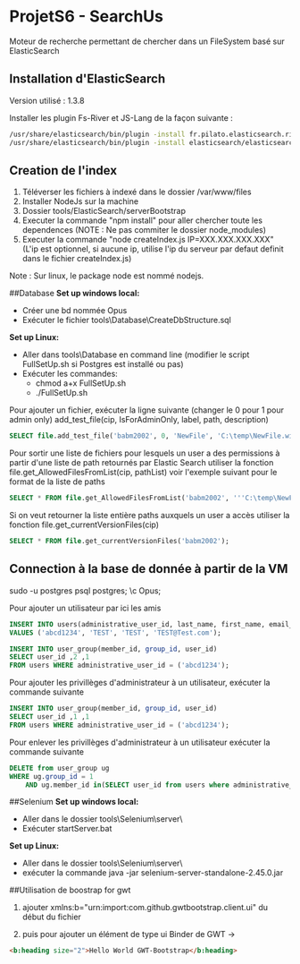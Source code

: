﻿# ProjetS6 - SearchUs
Moteur de recherche permettant de chercher dans un FileSystem basé sur ElasticSearch

## Installation d'ElasticSearch
Version utilisé : 1.3.8

Installer les plugin Fs-River et JS-Lang de la façon suivante :
```bash
/usr/share/elasticsearch/bin/plugin -install fr.pilato.elasticsearch.river/fsriver/1.3.1
/usr/share/elasticsearch/bin/plugin -install elasticsearch/elasticsearch-lang-javascript/2.3.1
```

## Creation de l'index
1. Téléverser les fichiers à indexé dans le dossier /var/www/files
2. Installer NodeJs sur la machine
2. Dossier tools/ElasticSearch/serverBootstrap
3. Executer la commande "npm install" pour aller chercher toute les dependences (NOTE : Ne pas commiter le dossier node_modules)
4. Executer la commande "node createIndex.js IP=XXX.XXX.XXX.XXX" (L'ip est optionnel, si aucune ip, utilise l'ip du serveur par defaut definit dans le fichier createIndex.js)

Note : Sur linux, le package node est nommé nodejs.

##Database
**Set up windows local:**
- Créer une bd nommée Opus
- Exécuter le fichier tools\Database\CreateDbStructure.sql

**Set up Linux:**
- Aller dans tools\Database en command line (modifier le script FullSetUp.sh si Postgres est installé ou pas)
- Exécuter les commandes:
    - chmod a+x FullSetUp.sh
    - ./FullSetUp.sh

Pour ajouter un fichier, exécuter la ligne suivante (changer le 0 pour 1 pour admin only)
add_test_file(cip, IsForAdminOnly, label, path, description)
```SQL
SELECT file.add_test_file('babm2002', 0, 'NewFile', 'C:\temp\NewFile.win','funny file');
```

Pour sortir une liste de fichiers pour lesquels un user a des permissions à partir d'une liste de path retournés par Elastic Search
utiliser la fonction file.get_AllowedFilesFromList(cip, pathList)
voir l'exemple suivant pour le format de la liste de paths
```SQL
SELECT * FROM file.get_AllowedFilesFromList('babm2002', '''C:\temp\NewFile.win'', ''C:\temp\TestFilev2''');
```

Si on veut retourner la liste entière paths auxquels un user a accès
utiliser la fonction file.get_currentVersionFiles(cip)
```SQL
SELECT * FROM file.get_currentVersionFiles('babm2002');
```

## Connection à la base de donnée à partir de la VM
sudo -u postgres psql postgres;
\c Opus;

Pour ajouter un utilisateur par ici les amis
```SQL
INSERT INTO users(administrative_user_id, last_name, first_name, email_address) 
VALUES ('abcd1234', 'TEST', 'TEST', 'TEST@Test.com');

INSERT INTO user_group(member_id, group_id, user_id)
SELECT user_id ,2 ,1
FROM users WHERE administrative_user_id = ('abcd1234');
```

Pour ajouter les privillèges d'administrateur à un utilisateur, exécuter la commande suivante
```SQL
INSERT INTO user_group(member_id, group_id, user_id)
SELECT user_id ,1 ,1
FROM users WHERE administrative_user_id = ('abcd1234');
```

Pour enlever les privillèges d'administrateur à un utilisateur exécuter la commande suivante
```SQL
DELETE from user_group ug 
WHERE ug.group_id = 1 
	AND ug.member_id in(SELECT user_id from users where administrative_user_id = 'abcd1234');
```

##Selenium
**Set up windows local:**
- Aller dans le dossier tools\Selenium\server\
- Exécuter startServer.bat

**Set up Linux:**
- Aller dans le dossier tools\Selenium\server\
- exécuter la commande java -jar selenium-server-standalone-2.45.0.jar

##Utilisation de boostrap for gwt

1. ajouter xmlns:b="urn:import:com.github.gwtbootstrap.client.ui" du début du fichier

2. puis pour ajouter un élément de type ui Binder de GWT ->
```html
<b:heading size="2">Hello World GWT-Bootstrap</b:heading>
```